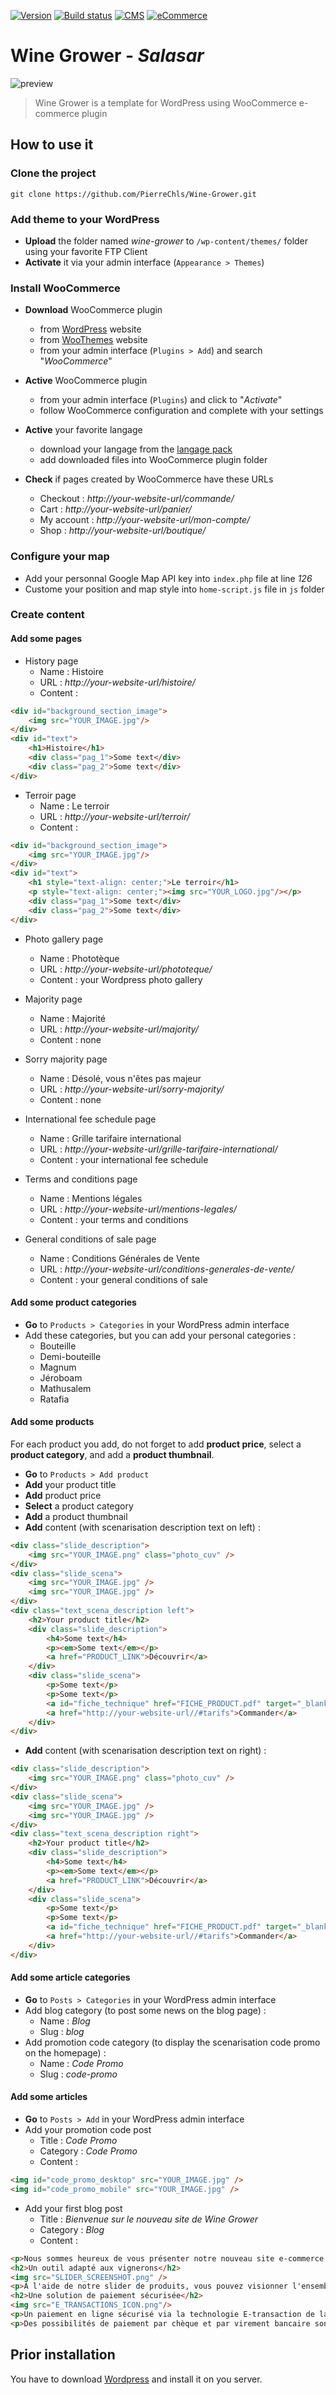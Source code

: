 [![Version](https://img.shields.io/badge/version-1.0-green.svg)](https://img.shields.io/badge/version-1.1-green.svg) [![Build status](https://img.shields.io/badge/build-passing-green.svg)](https://img.shields.io/badge/build-passing-green.svg) [![CMS](https://img.shields.io/badge/CMS-WordPress-lightgrey.svg)](https://img.shields.io/badge/CMS-WordPress-lightgrey.svg) [![eCommerce](https://img.shields.io/badge/E%20Commerce%20solution-WooCommerce-lightgrey.svg)](https://img.shields.io/badge/E%20Commerce%20solution-WooCommerce-lightgrey.svg)

# Wine Grower - *Salasar*

![preview](https://raw.githubusercontent.com/PierreChls/wine-grower-template/template-salasar/wine-grower/images/preview.png)

> Wine Grower is a template for WordPress using WooCommerce e-commerce plugin

## How to use it

### Clone the project

    git clone https://github.com/PierreChls/Wine-Grower.git
    
### Add theme to your WordPress

- **Upload** the folder named *wine-grower* to `/wp-content/themes/` folder using your favorite FTP Client
- **Activate** it via your admin interface (`Appearance > Themes`)

### Install WooCommerce

- **Download** WooCommerce plugin 
    - from [WordPress](https://fr.wordpress.org/plugins/woocommerce/) website  
    - from [WooThemes](https://www.woothemes.com/woocommerce/) website 
    - from your admin interface (`Plugins > Add`) and search "*WooCommerce*"
    
- **Active** WooCommerce plugin 
    - from your admin interface (`Plugins`) and click to "*Activate*"
    - follow WooCommerce configuration and complete with your settings
    
- **Active** your favorite langage
    - download your langage from the [langage pack](https://translate.wordpress.org/projects/wp-plugins/woocommerce/language-packs)
    - add downloaded files into WooCommerce plugin folder
    
- **Check** if pages created by WooCommerce have these URLs
    - Checkout : *http://your-website-url/commande/*
    - Cart : *http://your-website-url/panier/*
    - My account : *http://your-website-url/mon-compte/*
    - Shop : *http://your-website-url/boutique/*
    
### Configure your map

- Add your personnal Google Map API key into `index.php` file at line *126*
- Custome your position and map style into `home-script.js` file in `js` folder
 
### Create content

#### Add some pages

- History page
    - Name : Histoire
    - URL : *http://your-website-url/histoire/*
    - Content : 

```html
<div id="background_section_image">
    <img src="YOUR_IMAGE.jpg"/>
</div>
<div id="text">
    <h1>Histoire</h1>
    <div class="pag_1">Some text</div>
    <div class="pag_2">Some text</div>
</div>
```

- Terroir page
    - Name : Le terroir
    - URL : *http://your-website-url/terroir/*
    - Content : 

```html
<div id="background_section_image">
    <img src="YOUR_IMAGE.jpg"/>
</div>
<div id="text">
    <h1 style="text-align: center;">Le terroir</h1>
    <p style="text-align: center;"><img src="YOUR_LOGO.jpg"/></p>
    <div class="pag_1">Some text</div>
    <div class="pag_2">Some text</div>
</div>
```

- Photo gallery page
    - Name : Phototèque
    - URL : *http://your-website-url/phototeque/*
    - Content : your Wordpress photo gallery
        
- Majority page
    - Name : Majorité
    - URL : *http://your-website-url/majority/*
    - Content : none

- Sorry majority page
    - Name : Désolé, vous n'êtes pas majeur
    - URL : *http://your-website-url/sorry-majority/*
    - Content : none
    
- International fee schedule page
    - Name : Grille tarifaire international
    - URL : *http://your-website-url/grille-tarifaire-international/*
    - Content : your international fee schedule

- Terms and conditions page
    - Name : Mentions légales
    - URL : *http://your-website-url/mentions-legales/*
    - Content : your terms and conditions

- General conditions of sale page
    - Name : Conditions Générales de Vente
    - URL : *http://your-website-url/conditions-generales-de-vente/*
    - Content : your general conditions of sale

#### Add some product categories

- **Go** to `Products > Categories` in your WordPress admin interface
- Add these categories, but you can add your personal categories :
    - Bouteille
    - Demi-bouteille
    - Magnum
    - Jéroboam
    - Mathusalem
    - Ratafia

#### Add some products

For each product you add, do not forget to add **product price**, select a **product category**, and add a **product thumbnail**.

- **Go** to `Products > Add product`
- **Add** your product title
- **Add** product price
- **Select** a product category
- **Add** a product thumbnail
- **Add** content (with scenarisation description text on left) : 

```html
<div class="slide_description">
    <img src="YOUR_IMAGE.png" class="photo_cuv" />
</div>
<div class="slide_scena">
    <img src="YOUR_IMAGE.jpg" />
    <img src="YOUR_IMAGE.jpg" />
</div>
<div class="text_scena_description left">
    <h2>Your product title</h2>
    <div class="slide_description">
        <h4>Some text</h4>
        <p><em>Some text</em></p>
        <a href="PRODUCT_LINK">Découvrir</a>
    </div>
    <div class="slide_scena">
        <p>Some text</p>
        <p>Some text</p>
        <a id="fiche_technique" href="FICHE_PRODUCT.pdf" target="_blank">Fiche technique</a>
        <a href="http://your-website-url//#tarifs">Commander</a>
    </div>
</div>
```

- **Add** content (with scenarisation description text on right) : 

```html
<div class="slide_description">
    <img src="YOUR_IMAGE.png" class="photo_cuv" />
</div>
<div class="slide_scena">
    <img src="YOUR_IMAGE.jpg" />
    <img src="YOUR_IMAGE.jpg" />
</div>
<div class="text_scena_description right">
    <h2>Your product title</h2>
    <div class="slide_description">
        <h4>Some text</h4>
        <p><em>Some text</em></p>
        <a href="PRODUCT_LINK">Découvrir</a>
    </div>
    <div class="slide_scena">
        <p>Some text</p>
        <p>Some text</p>
        <a id="fiche_technique" href="FICHE_PRODUCT.pdf" target="_blank">Fiche technique</a>
        <a href="http://your-website-url//#tarifs">Commander</a>
    </div>
</div>
```

#### Add some article categories

- **Go** to `Posts > Categories` in your WordPress admin interface
- Add blog category (to post some news on the blog page) :
    - Name : *Blog*
    - Slug : *blog*
- Add promotion code category (to display the scenarisation code promo on the homepage) :
    - Name : *Code Promo*
    - Slug : *code-promo*

#### Add some articles   

- **Go** to `Posts > Add` in your WordPress admin interface
- Add your promotion code post
    - Title : *Code Promo*
    - Category : *Code Promo*
    - Content : 

```html    
<img id="code_promo_desktop" src="YOUR_IMAGE.jpg" />
<img id="code_promo_mobile" src="YOUR_IMAGE.jpg" />
```

- Add your first blog post
    - Title : *Bienvenue sur le nouveau site de Wine Grower*
    - Category : *Blog*
    - Content : 

```html    
<p>Nous sommes heureux de vous présenter notre nouveau site e-commerce Wine Grower.</p>
<h2>Un outil adapté aux vignerons</h2>
<img src="SLIDER_SCREENSHOT.png" />
<p>À l'aide de notre slider de produits, vous pouvez visionner l'ensemble de nos produits et y trouver des informations techniques. Vous y trouverez aussi des fiches techniques permettant de vous aider à les déguster. Le formulaire de commande a été pensé pour vous faciliter la commande, comme sur un papier, il vous suffit de rentrer le nombre de bouteille que vous désirez.</p>
<h2>Une solution de paiement sécurisée</h2>
<img src="E_TRANSACTIONS_ICON.png"/>
<p>Un paiement en ligne sécurisé via la technologie E-transaction de la banque Crédit Agricole. Vous pourrez payer avec votre carte bancaire en toute sécurité.</p>
<p>Des possibilités de paiement par chèque et par virement bancaire sont aussi disponibles.</p>
```
    
## Prior installation

You have to download [Wordpress](https://wordpress.org/download/) and install it on you server.


